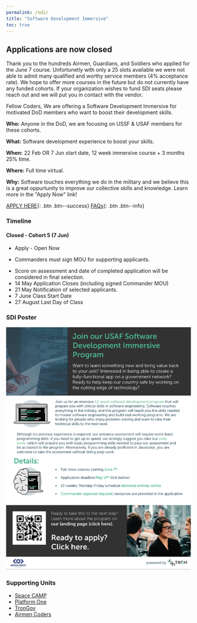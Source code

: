 ```yaml
---
permalink: /sdi/
title: "Software Development Immersive"
toc: true
---
```


## Applications are now closed
Thank you to the hundreds Airmen, Guardians, and Soldiers who applied for the June 7 course. Unfortunetly with only a 25 slots available we were not able to admit many qualified and worthy service members (4% acceptance rate). We hope to offer more courses in the future but do not currently have any funded cohorts. If your organization wishes to fund SDI seats please reach out and we will put you in contact with the vendor.


Fellow Coders,
We are offering a Software Development Immersive for motivated DoD members who want to boost their development skills. 

**Who:** Anyone in the DoD, we are focusing on USSF & USAF members for these cohorts.  

**What:** Software development experience to boost your skills.

**When:** 22 Feb OR 7 Jun start date, 12 week immersive course + 3 months 25% time.

**Where:** Full time virtual.  

**Why:** Software touches everything we do in the military and we believe this is a great oppurtunity to improve our collective skills and knowledge. Learn more in the "Apply Now" link!  

[APPLY HERE](https://auth.galvanize.com/register?uid=bda6970f70e0155f93){: .btn .btn--success}  [FAQs](/sdi-faq){: .btn .btn--info}  



### Timeline


#### Closed - Cohort 5 (7 Jun)
* Apply - Open Now 
 - Commanders must sign MOU for supporting applicants.
* Score on assessment and date of completed application will be considered in final selection.
* 14 May Application Closes (including signed Commander MOU)
* 21 May Notification of selected applicants.
* 7 June Class Start Date
* 27 August Last Day of Class 

### SDI Poster
 [![Info Poster](/assets/images/SDI2021Jun7.png)](https://auth.galvanize.com/register?uid=785290cba96b236082)


### Supporting Units
* [Space CAMP](https://software.af.mil/softwarefactory/spacecamp/)
* [Platform One](https://software.af.mil/team/platformone/)
* [TronGov](https://trongov.us)
* [Airmen Coders](https://airmencoders.us)
    
